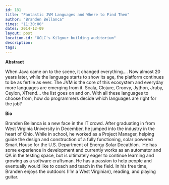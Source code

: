 ```yaml
---
id: 181
title: "Fantastic JVM Languages and Where to Find Them"
author: "Branden Bellanca"
times: "11:30:00"
dates: 2014-12-09
layout: post
location-id: "OCLC's Kilgour building auditorium"  
description: 
tags: 
---
```

 **Abstract**

When Java came on to the scene, it changed everything…. Now almost 20 years later, while the language starts to show its age, the platform continues to be as fertile as ever. The JVM is the core of this ecosystem and everyday more languages are emerging from it. Scala, Clojure, Groovy, Jython, Jruby, Ceylon, XTrend… the list goes on and on. With all these languages to choose from, how do programmers decide which languages are right for the job?  

**Bio**

Branden Bellanca is a new face in the IT crowd. After graduating in from West Virginia University in December, he jumped into the industry in the heart of Ohio. While in school, he worked as a Project Manager, helping guide the design and construction of a fully functioning, solar powered Smart House for the U.S. Department of Energy Solar Decathlon.&nbsp; He has some experience in development and currently works as an automator and QA in the testing space, but is ultimately eager to continue learning and growing as a software craftsman. He has a passion to help people and eventually would like to coach and teach in the field. In his free time, Branden enjoys the outdoors (I’m a West Virginian), reading, and playing guitar.

